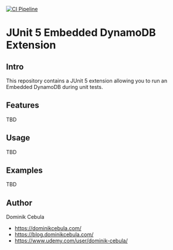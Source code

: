 [![CI Pipeline](https://github.com/dominikcebula/dynamodb-embedded-junit-extension/actions/workflows/ci.yml/badge.svg)](https://github.com/dominikcebula/dynamodb-embedded-junit-extension/actions/workflows/ci.yml)

# JUnit 5 Embedded DynamoDB Extension

## Intro

This repository contains a JUnit 5 extension allowing you to run an Embedded DynamoDB during unit tests.

## Features

TBD

## Usage

TBD

## Examples

TBD

## Author

Dominik Cebula

* https://dominikcebula.com/
* https://blog.dominikcebula.com/
* https://www.udemy.com/user/dominik-cebula/
